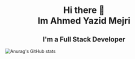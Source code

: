 <h1 align="center">
     Hi there 👋<br>
     Im Ahmed Yazid Mejri</h1>
     <h2 align="center">I'm a Full Stack Developer</h2>

![Anurag's GitHub stats ](https://github-readme-stats.vercel.app/api?username=yazidam&show_icons=true)
<!--[Anurag's GitHub stats](https://github-readme-stats.vercel.app/api?username=yazidam&show_icons=true&theme=radical)-->



<!--
**yazidam/yazidam** is a ✨ _special_ ✨ repository because its `README.md` (this file) appears on your GitHub profile.

Here are some ideas to get you started:

- 🔭 I’m currently working on ...
- 🌱 I’m currently learning ...
- 👯 I’m looking to collaborate on ...
- 🤔 I’m looking for help with ...
- 💬 Ask me about ...
- 📫 How to reach me: ...
- 😄 Pronouns: ...
- ⚡ Fun fact: ...
-->
